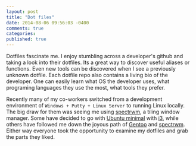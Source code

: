 ```yaml
---
layout: post
title: "Dot files"
date: 2014-08-06 09:56:03 -0400
comments: true
categories: 
published: true
---
```


Dotfiles fascinate me. I enjoy stumbling across a developer's github and taking
a look into their dotfiles. Its a great way to discover useful aliases or
functions. Even new tools can be discovered when I see a previously unknown
dotfile. Each dotfile repo also contains a living bio of the developer. One can
easily learn what OS the developer uses, what programing languages they use the
most, what tools they prefer.

Recently many of my co-workers switched from a development environment of
`Windows + Putty + Linux Server` to running Linux locally. The big draw for
them was seeing me using [spectrwm], a tiling window manager. Some have decided
to go with [Ubuntu minimal] with [i3], while others have followed me down the
joyous path of [Gentoo] and [spectrwm]. Either way everyone took the
opportunity to examine my dotfiles and grab the parts they liked.


[spectrwm]: https://opensource.conformal.com/wiki/spectrwm
[Ubuntu minimal]: https://help.ubuntu.com/community/Installation/MinimalCD
[i3]: http://i3wm.org/
[Gentoo]: https://www.gentoo.org/

